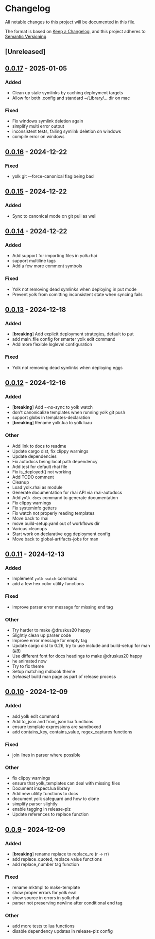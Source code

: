 # Changelog

All notable changes to this project will be documented in this file.

The format is based on [Keep a Changelog](https://keepachangelog.com/en/1.0.0/),
and this project adheres to [Semantic Versioning](https://semver.org/spec/v2.0.0.html).

## [Unreleased]

## [0.0.17](https://github.com/elkowar/yolk/compare/v0.0.16...v0.0.17) - 2025-01-05

### Added

- Clean up stale symlinks by caching deployment targets
- Allow for both .config and standard ~/Library/... dir on mac

### Fixed

- Fix windows symlink deletion again
- simplify multi error output
- inconsistent tests, failing symlink deletion on windows
- compile error on windows

## [0.0.16](https://github.com/elkowar/yolk/compare/v0.0.15...v0.0.16) - 2024-12-22

### Fixed

- yolk git --force-canonical flag being bad

## [0.0.15](https://github.com/elkowar/yolk/compare/v0.0.14...v0.0.15) - 2024-12-22

### Added

- Sync to canonical mode on git pull as well

## [0.0.14](https://github.com/elkowar/yolk/compare/v0.0.13...v0.0.14) - 2024-12-22

### Added

- Add support for importing files in yolk.rhai
- support multiline tags
- Add a few more comment symbols

### Fixed

- Yolk not removing dead symlinks when deploying in put mode
- Prevent yolk from comitting inconsistent state when syncing fails

## [0.0.13](https://github.com/elkowar/yolk/compare/v0.0.12...v0.0.13) - 2024-12-18

### Added

- [**breaking**] Add explicit deployment strategies, default to put
- add main_file config for smarter yolk edit command
- Add more flexible loglevel configuration

### Fixed

- Yolk not removing dead symlinks when deploying eggs

## [0.0.12](https://github.com/elkowar/yolk/compare/v0.0.11...v0.0.12) - 2024-12-16

### Added

- [**breaking**] Add --no-sync to yolk watch
- don't canonicalize templates when running yolk git push
- support globs in templates-declaration
- [**breaking**] Rename yolk.lua to yolk.luau

### Other

- Add link to docs to readme
- Update cargo dist, fix clippy warnings
- Update dependencies
- Fix autodocs being local path dependency
- Add test for default rhai file
- Fix is_deployed() not working
- Add TODO comment
- Cleanup
- Load yolk.rhai as module
- Generate documentation for rhai API via rhai-autodocs
- Add `yolk docs` command to generate documentation
- Fix clippy warnings
- Fix systeminfo getters
- Fix watch not properly reading templates
- Move back to rhai
- move build-setup.yaml out of workflows dir
- Various cleanups
- Start work on declarative egg deployment config
- Move back to global-artifacts-jobs for man

## [0.0.11](https://github.com/elkowar/yolk/compare/v0.0.10...v0.0.11) - 2024-12-13

### Added

- Implement `yolk watch` command
- add a few hex color utility functions

### Fixed

- Improve parser error message for missing end tag

### Other

- Try harder to make @druskus20 happy
- Slightly clean up parser code
- Improve error message for empty tag
- Update cargo dist to 0.26, try to use include and build-setup for man ([#9](https://github.com/elkowar/yolk/pull/9))
- Use different font for docs headings to make @druskus20 happy
- he animated now
- Try to fix theme
- Setup matching mdbook theme
- *(release)* build man page as part of release process

## [0.0.10](https://github.com/elkowar/yolk/compare/v0.0.9...v0.0.10) - 2024-12-09

### Added

- add yolk edit command
- Add to_json and from_json lua functions
- ensure template expressions are sandboxed
- add contains_key, contains_value, regex_captures functions

### Fixed

- join lines in parser where possible

### Other

- fix clippy warnings
- ensure that yolk_templates can deal with missing files
- Document inspect.lua library
- Add new utility functions to docs
- document yolk safeguard and how to clone
- simplify parser slightly
- enable tagging in release-plz
- Update references to replace function

## [0.0.9](https://github.com/elkowar/yolk/compare/v0.0.8...v0.0.9) - 2024-12-09

### Added

- [**breaking**] rename replace to replace_re (r -> rr)
- add replace_quoted, replace_value functions
- add replace_number tag function

### Fixed

- rename mktmpl to make-template
- show proper errors for yolk eval
- show source in errors in yolk.rhai
- parser not preserving newline after conditional end tag

### Other

- add more tests to lua functions
- disable dependency updates in release-plz config
